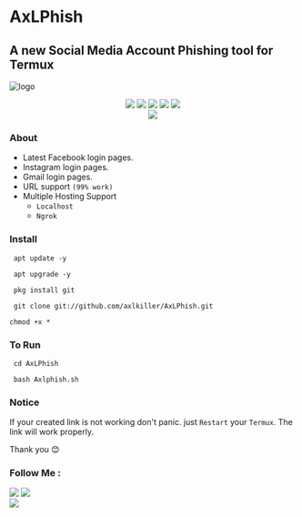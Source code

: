 # AxLPhish

## A new Social Media Account Phishing tool for Termux 


![logo](https://user-images.githubusercontent.com/88760257/132611406-91e22513-31e9-4603-9f3b-385f8daa4233.png)

<p align="center">
  <img src="https://img.shields.io/badge/Version-0.1-lime?style=for-the-badge">
  <img src="https://img.shields.io/github/license/axlkiller/AxLPhish?&style=for-the-badge">
  <img src="https://img.shields.io/github/stars/axlkiller/AxLPhish?color=cyan&style=for-the-badge">
  <img src="https://img.shields.io/github/issues/axlkiller/AxLPhish?color=magenta&style=for-the-badge">
  <img src="https://img.shields.io/github/forks/axlkiller/AxLPhish?color=aquamarine&style=for-the-badge"><br/>
<img src="https://img.shields.io/badge/AxL Killer-Killer?color="#E2F516" style=for-the-badge">
</p>



### About

- Latest Facebook login pages.
- Instagram login pages.
- Gmail login pages.
- URL support `(99% work)` 
- Multiple Hosting Support
  - `Localhost`
  - `Ngrok`


### Install


```
 apt update -y
```
```
 apt upgrade -y
```
```
 pkg install git
```
```
 git clone git://github.com/axlkiller/AxLPhish.git
```
```
chmod +x *
```


### To Run

```
 cd AxLPhish
```
```
 bash Axlphish.sh
```


### Notice
If your created link is not working don't panic. just `Restart` your `Termux`. The link will work properly.


Thank you 😊


### Follow Me :
<p align="left">
  <a href="https://github.com/axlkiller" target="_blank"><img src="https://img.shields.io/badge/Github-AxL--Killer-silver?style=for-the-badge&logo=github"></a>
  <a href="https://www.instagram.com/axl.killer" target="_blank"><img src="https://img.shields.io/badge/Instagram-Gokul-red?style=for-the-badge&logo=instagram"></a><br/>
  <a href="https://facebook.com/axlkiller.fb" target="_blank"><img src="https://img.shields.io/badge/Facebook-Gokul-blue?style=for-the-badge&logo=facebook"></a>
</p>
